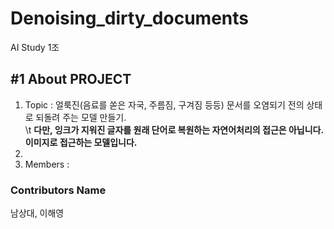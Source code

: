 Denoising_dirty_documents
=========================
AI Study 1조

#1 About PROJECT
---------------
1. Topic : 얼룩진(음료를 쏟은 자국, 주름짐, 구겨짐 등등) 문서를 오염되기 전의 상태로 되돌려 주는 모델 만들기.\
           \t __다만, 잉크가 지워진 글자를 원래 단어로 복원하는 자연어처리의 접근은 아닙니다. 이미지로 접근하는 모델입니다.__ 
2. 
3. Members : 
  

### Contributors Name
남상대, 이해영
